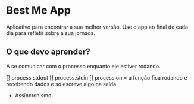 # Best Me App

Aplicativo para encontrar a sua melhor versão.
Use o app ao final de cada dia para refletir sobre a sua jornada.

## O que devo aprender?

A se comunicar com o processo enquanto ele estiver rodando.

[] process.stdout
[] process.stdin
[] process.on = a função fica rodando e recebendo dados e só escreve algo na saída.

- Assincronismo
